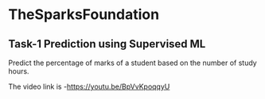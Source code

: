 # TheSparksFoundation

## Task-1 Prediction using Supervised ML

Predict the percentage of marks of a student based on the number of study hours.

The video link is -https://youtu.be/BpVvKpoqqyU
